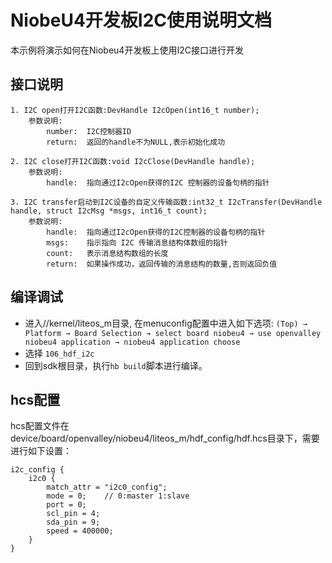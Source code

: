 # NiobeU4开发板I2C使用说明文档
本示例将演示如何在Niobeu4开发板上使用I2C接口进行开发

## 接口说明

```
1. I2C open打开I2C函数:DevHandle I2cOpen(int16_t number);
    参数说明: 
        number:  I2C控制器ID
        return:  返回的handle不为NULL,表示初始化成功

2. I2C close打开I2C函数:void I2cClose(DevHandle handle);
    参数说明: 
        handle:  指向通过I2cOpen获得的I2C 控制器的设备句柄的指针

3. I2C transfer启动到I2C设备的自定义传输函数:int32_t I2cTransfer(DevHandle handle, struct I2cMsg *msgs, int16_t count);
    参数说明: 
        handle:  指向通过I2cOpen获得的I2C控制器的设备句柄的指针
        msgs:    指示指向 I2C 传输消息结构体数组的指针
        count:   表示消息结构数组的长度
        return:  如果操作成功，返回传输的消息结构的数量,否则返回负值
```

## 编译调试

- 进入//kernel/liteos_m目录, 在menuconfig配置中进入如下选项:
  `(Top) → Platform → Board Selection → select board niobeu4 → use openvalley niobeu4 application → niobeu4 application choose`
- 选择 `106_hdf_i2c`
- 回到sdk根目录，执行`hb build`脚本进行编译。

## hcs配置

hcs配置文件在device/board/openvalley/niobeu4/liteos_m/hdf_config/hdf.hcs目录下，需要进行如下设置：

```
i2c_config {
    i2c0 {
        match_attr = "i2c0_config";
        mode = 0;    // 0:master 1:slave
        port = 0;
        scl_pin = 4;
        sda_pin = 9;
        speed = 400000;
    }
}    
```

